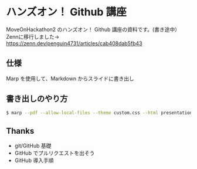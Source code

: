 # ハンズオン！ Github 講座

MoveOnHackathon2 のハンズオン！ Github 講座の資料です。(書き途中）
Zennに移行しました→ https://zenn.dev/penguin4731/articles/cab408dab5fb43

## 仕様

Marp を使用して、Markdown からスライドに書き出し

## 書き出しのやり方

```bash
$ marp --pdf --allow-local-files --theme custom.css --html presentation.md
```

## Thanks

- git/GitHub 基礎
- GitHub でプルリクエストを出そう
- GitHub 導入手順
